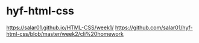 # hyf-html-css
https://salar01.github.io/HTML-CSS/week1/
https://github.com/salar01/hyf-html-css/blob/master/week2/cli%20homework

